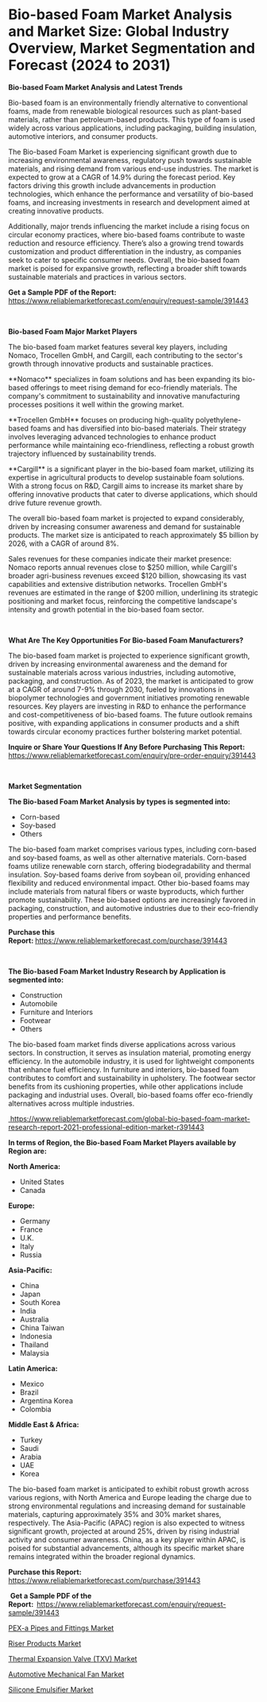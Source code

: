 <p><h1>Bio-based Foam Market Analysis and Market Size: Global Industry Overview, Market Segmentation and Forecast (2024 to 2031)</h1></p><p><strong>Bio-based Foam Market Analysis and Latest Trends</strong></p>
<p><p>Bio-based foam is an environmentally friendly alternative to conventional foams, made from renewable biological resources such as plant-based materials, rather than petroleum-based products. This type of foam is used widely across various applications, including packaging, building insulation, automotive interiors, and consumer products. </p><p>The Bio-based Foam Market is experiencing significant growth due to increasing environmental awareness, regulatory push towards sustainable materials, and rising demand from various end-use industries. The market is expected to grow at a CAGR of 14.9% during the forecast period. Key factors driving this growth include advancements in production technologies, which enhance the performance and versatility of bio-based foams, and increasing investments in research and development aimed at creating innovative products.</p><p>Additionally, major trends influencing the market include a rising focus on circular economy practices, where bio-based foams contribute to waste reduction and resource efficiency. There’s also a growing trend towards customization and product differentiation in the industry, as companies seek to cater to specific consumer needs. Overall, the bio-based foam market is poised for expansive growth, reflecting a broader shift towards sustainable materials and practices in various sectors.</p></p>
<p><strong>Get a Sample PDF of the Report:&nbsp;</strong> <a href="https://www.reliablemarketforecast.com/enquiry/request-sample/391443?utm_campaign=1568&utm_medium=2&utm_source=Github&utm_content=ia&utm_term=26102024&utm_id=bio-based-foam">https://www.reliablemarketforecast.com/enquiry/request-sample/391443</a></p>
<p>&nbsp;</p>
<p><strong>Bio-based Foam Major Market Players</strong></p>
<p><p>The bio-based foam market features several key players, including Nomaco, Trocellen GmbH, and Cargill, each contributing to the sector's growth through innovative products and sustainable practices. </p><p>**Nomaco** specializes in foam solutions and has been expanding its bio-based offerings to meet rising demand for eco-friendly materials. The company's commitment to sustainability and innovative manufacturing processes positions it well within the growing market. </p><p>**Trocellen GmbH** focuses on producing high-quality polyethylene-based foams and has diversified into bio-based materials. Their strategy involves leveraging advanced technologies to enhance product performance while maintaining eco-friendliness, reflecting a robust growth trajectory influenced by sustainability trends.</p><p>**Cargill** is a significant player in the bio-based foam market, utilizing its expertise in agricultural products to develop sustainable foam solutions. With a strong focus on R&D, Cargill aims to increase its market share by offering innovative products that cater to diverse applications, which should drive future revenue growth.</p><p>The overall bio-based foam market is projected to expand considerably, driven by increasing consumer awareness and demand for sustainable products. The market size is anticipated to reach approximately $5 billion by 2026, with a CAGR of around 8%.</p><p>Sales revenues for these companies indicate their market presence: Nomaco reports annual revenues close to $250 million, while Cargill's broader agri-business revenues exceed $120 billion, showcasing its vast capabilities and extensive distribution networks. Trocellen GmbH's revenues are estimated in the range of $200 million, underlining its strategic positioning and market focus, reinforcing the competitive landscape's intensity and growth potential in the bio-based foam sector.</p></p>
<p>&nbsp;</p>
<p><strong>What Are The Key Opportunities For Bio-based Foam Manufacturers?</strong></p>
<p><p>The bio-based foam market is projected to experience significant growth, driven by increasing environmental awareness and the demand for sustainable materials across various industries, including automotive, packaging, and construction. As of 2023, the market is anticipated to grow at a CAGR of around 7-9% through 2030, fueled by innovations in biopolymer technologies and government initiatives promoting renewable resources. Key players are investing in R&D to enhance the performance and cost-competitiveness of bio-based foams. The future outlook remains positive, with expanding applications in consumer products and a shift towards circular economy practices further bolstering market potential.</p></p>
<p><strong>Inquire or Share Your Questions If Any Before Purchasing This Report:</strong> <a href="https://www.reliablemarketforecast.com/enquiry/pre-order-enquiry/391443?utm_campaign=1568&utm_medium=2&utm_source=Github&utm_content=ia&utm_term=26102024&utm_id=bio-based-foam">https://www.reliablemarketforecast.com/enquiry/pre-order-enquiry/391443</a></p>
<p>&nbsp;</p>
<p><strong>Market Segmentation</strong></p>
<p><strong>The Bio-based Foam Market Analysis by types is segmented into:</strong></p>
<p><ul><li>Corn-based</li><li>Soy-based</li><li>Others</li></ul></p>
<p><p>The bio-based foam market comprises various types, including corn-based and soy-based foams, as well as other alternative materials. Corn-based foams utilize renewable corn starch, offering biodegradability and thermal insulation. Soy-based foams derive from soybean oil, providing enhanced flexibility and reduced environmental impact. Other bio-based foams may include materials from natural fibers or waste byproducts, which further promote sustainability. These bio-based options are increasingly favored in packaging, construction, and automotive industries due to their eco-friendly properties and performance benefits.</p></p>
<p><strong>Purchase this Report:&nbsp;</strong><a href="https://www.reliablemarketforecast.com/purchase/391443?utm_campaign=1568&utm_medium=2&utm_source=Github&utm_content=ia&utm_term=26102024&utm_id=bio-based-foam">https://www.reliablemarketforecast.com/purchase/391443</a></p>
<p>&nbsp;</p>
<p><strong>The Bio-based Foam Market Industry Research by Application is segmented into:</strong></p>
<p><ul><li>Construction</li><li>Automobile</li><li>Furniture and Interiors</li><li>Footwear</li><li>Others</li></ul></p>
<p><p>The bio-based foam market finds diverse applications across various sectors. In construction, it serves as insulation material, promoting energy efficiency. In the automobile industry, it is used for lightweight components that enhance fuel efficiency. In furniture and interiors, bio-based foam contributes to comfort and sustainability in upholstery. The footwear sector benefits from its cushioning properties, while other applications include packaging and industrial uses. Overall, bio-based foams offer eco-friendly alternatives across multiple industries.</p></p>
<p><a href="https://www.reliablemarketforecast.com/global-bio-based-foam-market-research-report-2021-professional-edition-market-r391443?utm_campaign=1568&utm_medium=2&utm_source=Github&utm_content=ia&utm_term=26102024&utm_id=bio-based-foam">&nbsp;https://www.reliablemarketforecast.com/global-bio-based-foam-market-research-report-2021-professional-edition-market-r391443</a></p>
<p><strong>In terms of Region, the Bio-based Foam Market Players available by Region are:</strong></p>
<p>
    <p> <strong> North America: </strong>
        <ul>
            <li>United States</li>
            <li>Canada</li>
        </ul>
        </p> 
    <p> <strong> Europe: </strong>
        <ul>
            <li>Germany</li>
            <li>France</li>
            <li>U.K.</li>
            <li>Italy</li>
            <li>Russia</li>
        </ul>
        </p> 
    <p> <strong> Asia-Pacific: </strong>
        <ul>
            <li>China</li>
            <li>Japan</li>
            <li>South Korea</li>
            <li>India</li>
            <li>Australia</li>
            <li>China Taiwan</li>
            <li>Indonesia</li>
            <li>Thailand</li>
            <li>Malaysia</li>
        </ul>
        </p> 
    <p> <strong> Latin America: </strong>
        <ul>
            <li>Mexico</li>
            <li>Brazil</li>
            <li>Argentina Korea</li>
            <li>Colombia</li>
        </ul>
        </p> 
    <p> <strong> Middle East & Africa: </strong>
        <ul>
            <li>Turkey</li>
            <li>Saudi</li>
            <li>Arabia</li>
            <li>UAE</li>
            <li>Korea</li>
        </ul>
    </p>
    </p>
<p><p>The bio-based foam market is anticipated to exhibit robust growth across various regions, with North America and Europe leading the charge due to strong environmental regulations and increasing demand for sustainable materials, capturing approximately 35% and 30% market shares, respectively. The Asia-Pacific (APAC) region is also expected to witness significant growth, projected at around 25%, driven by rising industrial activity and consumer awareness. China, as a key player within APAC, is poised for substantial advancements, although its specific market share remains integrated within the broader regional dynamics.</p></p>
<p><strong>Purchase this Report: </strong><a href="https://www.reliablemarketforecast.com/purchase/391443?utm_campaign=1568&utm_medium=2&utm_source=Github&utm_content=ia&utm_term=26102024&utm_id=bio-based-foam">https://www.reliablemarketforecast.com/purchase/391443</a></p>
<p>&nbsp;<strong>Get a Sample PDF of the Report:&nbsp;&nbsp;</strong><a href="https://www.reliablemarketforecast.com/enquiry/request-sample/391443?utm_campaign=1568&utm_medium=2&utm_source=Github&utm_content=ia&utm_term=26102024&utm_id=bio-based-foam">https://www.reliablemarketforecast.com/enquiry/request-sample/391443</a></p>
<p><strong></strong></p>
<p><p><a href="https://www.linkedin.com/pulse/pex-a-pipes-fittings-market-penetration-strategies-untapped-csl2c?utm_campaign=1568&utm_medium=2&utm_source=Github&utm_content=ia&utm_term=26102024&utm_id=bio-based-foam">PEX-a Pipes and Fittings Market</a></p><p><a href="https://www.linkedin.com/pulse/emerging-riser-products-market-opportunities-analysis-bvkyc?utm_campaign=1568&utm_medium=2&utm_source=Github&utm_content=ia&utm_term=26102024&utm_id=bio-based-foam">Riser Products Market</a></p><p><a href="https://www.linkedin.com/pulse/thermal-expansion-valve-txv-market-revolution-size-gbzpf?utm_campaign=1568&utm_medium=2&utm_source=Github&utm_content=ia&utm_term=26102024&utm_id=bio-based-foam">Thermal Expansion Valve (TXV) Market</a></p><p><a href="https://www.linkedin.com/pulse/automotive-mechanical-fan-market-outlook-share-analysis-rzokf?utm_campaign=1568&utm_medium=2&utm_source=Github&utm_content=ia&utm_term=26102024&utm_id=bio-based-foam">Automotive Mechanical Fan Market</a></p><p><a href="https://github.com/AshrafKhan865/Market-Research-Report-List-1/blob/main/silicone-emulsifier-market.md?utm_campaign=1568&utm_medium=2&utm_source=Github&utm_content=ia&utm_term=26102024&utm_id=bio-based-foam">Silicone Emulsifier Market</a></p></p>